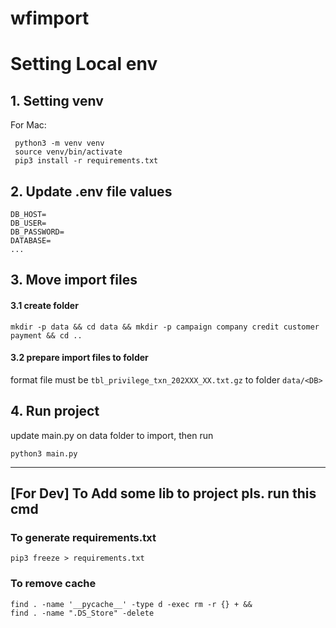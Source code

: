 # wfimport

# Setting Local env

## 1. Setting venv

For Mac:
```
 python3 -m venv venv
 source venv/bin/activate 
 pip3 install -r requirements.txt
```


## 2. Update .env file values
```
DB_HOST=
DB_USER=
DB_PASSWORD=
DATABASE=
...
```

## 3. Move import files 
#### 3.1 create folder 
```
mkdir -p data && cd data && mkdir -p campaign company credit customer payment && cd .. 
```
#### 3.2 prepare import files to folder 
format file must be `tbl_privilege_txn_202XXX_XX.txt.gz` to folder `data/<DB>`


## 4. Run project

update main.py on data folder to import,
then run
```
python3 main.py
```

---

## [For Dev] To Add some lib to project pls. run this cmd
### To generate requirements.txt
```
pip3 freeze > requirements.txt
```

### To remove cache
```
find . -name '__pycache__' -type d -exec rm -r {} + &&
find . -name ".DS_Store" -delete
```